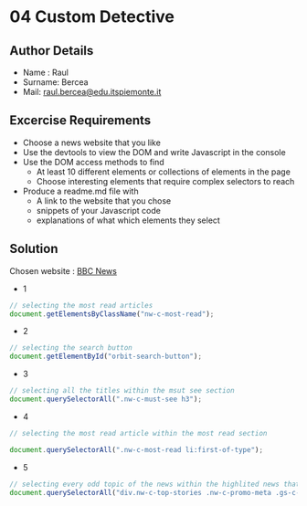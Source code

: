 # 04 Custom Detective

## Author Details

- Name : Raul
- Surname: Bercea
- Mail: raul.bercea@edu.itspiemonte.it

## Excercise Requirements

- Choose a news website that you like
- Use the devtools to view the DOM and write Javascript in the console
- Use the DOM access methods to find
  - At least 10 different elements or collections of elements in the page
  - Choose interesting elements that require complex selectors to reach
- Produce a readme.md file with
  - A link to the website that you chose
  - snippets of your Javascript code
  - explanations of what which elements they select

## Solution

Chosen website : [BBC News](www.bbc.com/news)

- 1
  
```javascript
// selecting the most read articles
document.getElementsByClassName("nw-c-most-read"); 
```

- 2

```javascript
// selecting the search button
document.getElementById("orbit-search-button"); 
```

- 3

```javascript
// selecting all the titles within the msut see section
document.querySelectorAll(".nw-c-must-see h3");
```

- 4

```javascript
// selecting the most read article within the most read section

document.querySelectorAll(".nw-c-most-read li:first-of-type");
```

- 5

```javascript
// selecting every odd topic of the news within the highlited news that is visible
document.querySelectorAll("div.nw-c-top-stories .nw-c-promo-meta .gs-c-section-link:nth-of-type(odd):not(.hidden)"); 
```
